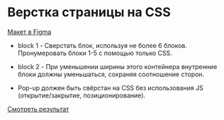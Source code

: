 # Верстка страницы на CSS

[Макет в Figma](https://www.figma.com/file/iDNSwOK7bqoKCpWte8m9w4/test-task-html%2Fcss?node-id=1%3A2)

* block 1 - Сверстать блок, используя не более 6 блоков. 
Пронумеровать блоки 1-5 с помощью только CSS.

* block 2 - При уменьшении ширины этого контейнера внутренние блоки должны уменьшаться, сохраняя соотношение сторон.

* Pop-up должен быть свёрстан на CSS без использования JS (открытие/закрытие, позиционирование).

[Смотреть результат]()
